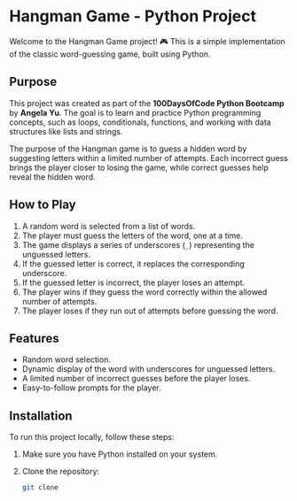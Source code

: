# Hangman Game - Python Project

Welcome to the Hangman Game project! 🎮 This is a simple implementation of the classic word-guessing game, built using Python.

## Purpose

This project was created as part of the **100DaysOfCode Python Bootcamp** by **Angela Yu**. The goal is to learn and practice Python programming concepts, such as loops, conditionals, functions, and working with data structures like lists and strings.

The purpose of the Hangman game is to guess a hidden word by suggesting letters within a limited number of attempts. Each incorrect guess brings the player closer to losing the game, while correct guesses help reveal the hidden word.

## How to Play

1. A random word is selected from a list of words.
2. The player must guess the letters of the word, one at a time.
3. The game displays a series of underscores (`_`) representing the unguessed letters.
4. If the guessed letter is correct, it replaces the corresponding underscore.
5. If the guessed letter is incorrect, the player loses an attempt.
6. The player wins if they guess the word correctly within the allowed number of attempts.
7. The player loses if they run out of attempts before guessing the word.

## Features

- Random word selection.
- Dynamic display of the word with underscores for unguessed letters.
- A limited number of incorrect guesses before the player loses.
- Easy-to-follow prompts for the player.

## Installation

To run this project locally, follow these steps:

1. Make sure you have Python installed on your system.
2. Clone the repository:

   ```bash
   git clone 